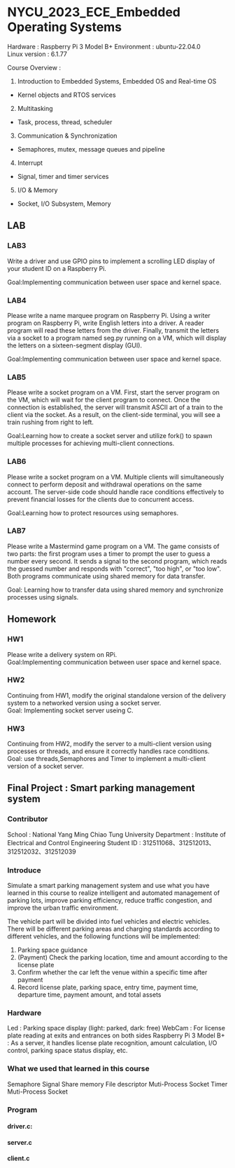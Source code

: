 # NYCU_2023_ECE_Embedded Operating Systems

Hardware : Raspberry Pi 3 Model B+
Environment : ubuntu-22.04.0  
Linux version : 6.1.77  


Course Overview :
1. Introduction to Embedded Systems, Embedded OS and Real-time OS
- Kernel objects and RTOS services
2. Multitasking
- Task, process, thread, scheduler
3. Communication & Synchronization
- Semaphores, mutex, message queues and pipeline
4. Interrupt
- Signal, timer and timer services
5. I/O & Memory
- Socket, I/O Subsystem, Memory



## LAB
### LAB3
Write a driver and use GPIO pins to implement a scrolling LED display of your student ID on a Raspberry Pi.  

Goal:Implementing communication between user space and kernel space.  

### LAB4
Please write a name marquee program on Raspberry Pi. Using a writer program on Raspberry Pi, write English letters into a driver. A reader program will read these letters from the driver. Finally, transmit the letters via a socket to a program named seg.py running on a VM, which will display the letters on a sixteen-segment display (GUI).  

Goal:Implementing communication between user space and kernel space.  

### LAB5
Please write a socket program on a VM. First, start the server program on the VM, which will wait for the client program to connect. Once the connection is established, the server will transmit ASCII art of a train to the client via the socket. As a result, on the client-side terminal, you will see a train rushing from right to left.  

Goal:Learning how to create a socket server and utilize fork() to spawn multiple processes for achieving multi-client connections.  

### LAB6
Please write a socket program on a VM. Multiple clients will simultaneously connect to perform deposit and withdrawal operations on the same account. The server-side code should handle race conditions effectively to prevent financial losses for the clients due to concurrent access. 

Goal:Learning how to protect resources using semaphores.  

### LAB7

Please write a Mastermind game program on a VM. The game consists of two parts: the first program uses a timer to prompt the user to guess a number every second. It sends a signal to the second program, which reads the guessed number and responds with "correct", "too high", or "too low". Both programs communicate using shared memory for data transfer.

Goal: Learning how to transfer data using shared memory and synchronize processes using signals.  


## Homework
### HW1
Please write a delivery system on RPi.  
Goal:Implementing communication between user space and kernel space.  

### HW2
Continuing from HW1, modify the original standalone version of the delivery system to a networked version using a socket server.  
Goal: Implementing socket server useing  C.  

### HW3
Continuing from HW2, modify the server to a multi-client version using processes or threads, and ensure it correctly handles race conditions.  
Goal: use threads,Semaphores and Timer to implement a multi-client version of a socket server.  

## Final Project : Smart parking management system

### Contributor 
School : National Yang Ming Chiao Tung University 
Department : Institute of Electrical and Control Engineering
Student ID : 312511068、312512013、312512032、312512039  

###  Introduce
  Simulate a smart parking management system and use what you have learned in this course to realize intelligent and automated management of parking lots, improve parking efficiency, reduce traffic congestion, and improve the urban traffic environment.  

The vehicle part will be divided into fuel vehicles and electric vehicles. There will be different parking areas and charging standards according to different vehicles, and the following functions will be implemented:  
1. Parking space guidance  
2. (Payment) Check the parking location, time and amount according to the license plate  
3. Confirm whether the car left the venue within a specific time after payment  
4. Record license plate, parking space, entry time, payment time, departure time, payment amount, and total assets  
### Hardware
Led : Parking space display (light: parked, dark: free)
WebCam : For license plate reading at exits and entrances on both sides
Raspberry Pi 3 Model B+ : As a server, it handles license plate recognition, amount calculation, I/O control, parking space status display, etc.

### What we used that learned in this course
Semaphore
Signal
Share memory
File descriptor
Muti-Process
Socket
Timer 
Muti-Process
Socket
### Program

#### driver.c:

#### server.c 


#### client.c






